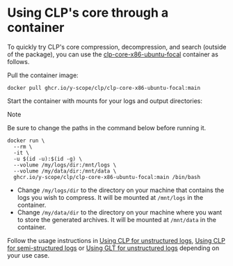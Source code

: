 # Using CLP's core through a container

To quickly try CLP's core compression, decompression, and search (outside of the package), you can
use the [clp-core-x86-ubuntu-focal][1] container as follows.

Pull the container image:

```shell
docker pull ghcr.io/y-scope/clp/clp-core-x86-ubuntu-focal:main
```

Start the container with mounts for your logs and output directories:

> [!NOTE]
> Be sure to change the paths in the command below before running it.

```shell
docker run \
  --rm \
  -it \
  -u $(id -u):$(id -g) \
  --volume /my/logs/dir:/mnt/logs \
  --volume /my/data/dir:/mnt/data \
  ghcr.io/y-scope/clp/clp-core-x86-ubuntu-focal:main /bin/bash
```

* Change `/my/logs/dir` to the directory on your machine that contains the logs you wish to
  compress. It will be mounted at `/mnt/logs` in the container.
* Change `/my/data/dir` to the directory on your machine where you want to store the generated
  archives. It will be mounted at `/mnt/data` in the container.

Follow the usage instructions in [Using CLP for unstructured logs](clp-unstructured.md),
[Using CLP for semi-structured logs](clp-structured.md) or [Using GLT for unstructured logs](glt.md)
depending on your use case.

[1]: https://github.com/y-scope/clp/pkgs/container/clp%2Fclp-core-x86-ubuntu-focal
